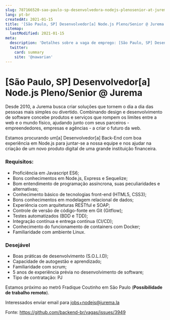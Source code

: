 ```yaml
---
slug: 787166520-sao-paulo-sp-desenvolvedora-nodejs-plenosenior-at-jurema
lang: pt-br
createdAt: 2021-01-15
title: '[São Paulo, SP] Desenvolvedor[a] Node.js Pleno/Senior @ Jurema - Vaga de Emprego'
sitemap:
  lastModified: 2021-01-15
meta:
  description: 'Detalhes sobre a vaga de emprego: [São Paulo, SP] Desenvolvedor[a] Node.js Pleno/Senior @ Jurema'
  twitter:
    card: summary
    site: '@nawarian'
---
```


# [São Paulo, SP] Desenvolvedor[a] Node.js Pleno/Senior @ Jurema

Desde 2010, a Jurema busca criar soluções que tornem o dia a dia das pessoas mais simples ou divertido. Combinando design e desenvolvimento de software concebe produtos e serviços que rompem os limites entre a web e o mundo físico, ajudando junto com seus parceiros - empreendedores, empresas e agências - a criar o futuro da web.

Estamos procurando um[a] Desenvolvedor[a] Back-End com boa experiência em Node.js para juntar-se a nossa equipe e nos ajudar na criação de um novo produto digital de uma grande instituição financeira.

### Requisitos:
- Proficiência em Javascript ES6;
- Bons conhecimentos em Node.js, Express e Sequelize;
- Bom entendimento de programação assíncrona, suas peculiaridades e alternativas;
- Conhecimento básico de tecnologias front-end (HTML5, CSS3);
- Bons conhecimentos em modelagem relacional de dados;
- Experiência com arquiteturas RESTful e SOAP;
- Controle de versão de código-fonte em Git (Gitflow);
- Testes automatizados (BDD e TDD);
- Integração contínua e entrega contínua (CI/CD);
- Conhecimento do funcionamento de containers com Docker;
- Familiaridade com ambiente Linux.
### Desejável
- Boas práticas de desenvolvimento (S.O.L.I.D);
- Capacidade de autogestão e aprendizado;
- Familiaridade com scrum;
- 5 anos de experiência prévia no desenvolvimento de software;
- Tipo de contratação: PJ

Estamos próximo ao metrô Fradique Coutinho em São Paulo (**Possibilidade de trabalho remoto**).

Interessados enviar email para jobs+nodejs@jurema.la

Fonte: https://github.com/backend-br/vagas/issues/3949